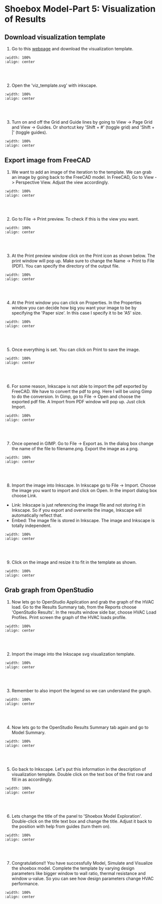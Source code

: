 # Shoebox Model-Part 5: Visualization of Results

## Download visualization template 
1. Go to this <a href="https://github.com/chenkianwee/ifc2osmod_gendgn_egs/blob/main/svg/viz_template.svg" target="_blank">webpage</a> and download the visualization template.
```{image} ../_static/shoebox5/shoe5_1.png
:width: 100%
:align: center
```
<br/><br/>

2. Open the 'viz_template.svg' with inkscape.
```{image} ../_static/shoebox5/shoe5_2.png
:width: 100%
:align: center
```
<br/><br/>

3. Turn on and off the Grid and Guide lines by going to View -> Page Grid and View -> Guides. Or shortcut key 'Shift + #' (toggle grid) and 'Shift + |' (toggle guides).
```{image} ../_static/shoebox5/shoe5_3.png
:width: 100%
:align: center
```

## Export image from FreeCAD
1. We want to add an image of the iteration to the template. We can grab an image by going back to the FreeCAD model. In FreeCAD, Go to View -> Perspective View. Adjust the view accordingly.
```{image} ../_static/shoebox5/shoe5_4.png
:width: 100%
:align: center
```
<br/><br/>

2. Go to File -> Print preview. To check if this is the view you want.
```{image} ../_static/shoebox5/shoe5_5.png
:width: 100%
:align: center
```
<br/><br/>

3. At the Print preview window click on the Print icon as shown below. The print window will pop up. Make sure to change the Name -> Print to File (PDF). You can specify the directory of the output file.
```{image} ../_static/shoebox5/shoe5_6.png
:width: 100%
:align: center
```
<br/><br/>

4. At the Print window you can click on Properties. In the Properties window you can decide how big you want your image to be by specifying the 'Paper size'. In this case I specify it to be 'A5' size.
```{image} ../_static/shoebox5/shoe5_7.png
:width: 100%
:align: center
```
<br/><br/>

5. Once everything is set. You can click on Print to save the image.
```{image} ../_static/shoebox5/shoe5_8.png
:width: 100%
:align: center
```
<br/><br/>

6. For some reason, Inkscape is not able to import the pdf exported by FreeCAD. We have to convert the pdf to png. Here I will be using Gimp to do the conversion. In Gimp, go to File -> Open and choose the exported pdf file. A Import from PDF window will pop up. Just click Import. 
```{image} ../_static/shoebox5/shoe5_9.png
:width: 100%
:align: center
```
<br/><br/>

7. Once opened in GIMP. Go to File -> Export as. In the dialog box change the name of the file to filename.png. Export the image as a png.
```{image} ../_static/shoebox5/shoe5_10.png
:width: 100%
:align: center
```
<br/><br/>

8. Import the image into Inkscape. In Inkscape go to File -> Import. Choose the image you want to import and click on Open. In the import dialog box choose Link. 
- Link: Inkscape is just referencing the image file and not storing it in Inkscape. So if you export and overwrite the image, Inkscape will automatically reflect that.
- Embed: The image file is stored in Inkscape. The image and Inkscape is totally independent.
```{image} ../_static/shoebox5/shoe5_11.png
:width: 100%
:align: center
```
<br/><br/>

9. Click on the image and resize it to fit in the template as shown.
```{image} ../_static/shoebox5/shoe5_12.png
:width: 100%
:align: center
```

## Grab graph from OpenStudio
1. Now lets go to OpenStudio Application and grab the graph of the HVAC load. Go to the Results Summary tab, from the Reports choose 'OpenStudio Results'. In the results window side bar, choose HVAC Load Profiles. Print screen the graph of the HVAC loads profile.
```{image} ../_static/shoebox5/shoe5_13.png
:width: 100%
:align: center
```
<br/><br/>

2. Import the image into the Inkscape svg visualization template. 
```{image} ../_static/shoebox5/shoe5_14.png
:width: 100%
:align: center
```
<br/><br/>

3. Remember to also import the legend so we can understand the graph.
```{image} ../_static/shoebox5/shoe5_15.png
:width: 100%
:align: center
```
<br/><br/>

4. Now lets go to the OpenStudio Results Summary tab again and go to Model Summary.
```{image} ../_static/shoebox5/shoe5_16.png
:width: 100%
:align: center
```
<br/><br/>

5. Go back to Inkscape. Let's put this information in the description of visualization template. Double click on the text box of the first row and fill in as accordingly.
```{image} ../_static/shoebox5/shoe5_17.png
:width: 100%
:align: center
```
<br/><br/>

6. Lets change the title of the panel to 'Shoebox Model Exploration'. Double-click on the title text box and change the title. Adjust it back to the position with help from guides (turn them on).
```{image} ../_static/shoebox5/shoe5_18.png
:width: 100%
:align: center
```
<br/><br/>

7. Congratulations!! You have successfully Model, Simulate and Visualize the shoebox model. Complete the template by varying design parameters like bigger window to wall ratio, thermal resistance and window u-value. So you can see how design parameters change HVAC performance.
```{image} ../_static/shoebox5/shoe5_19.png
:width: 100%
:align: center
```